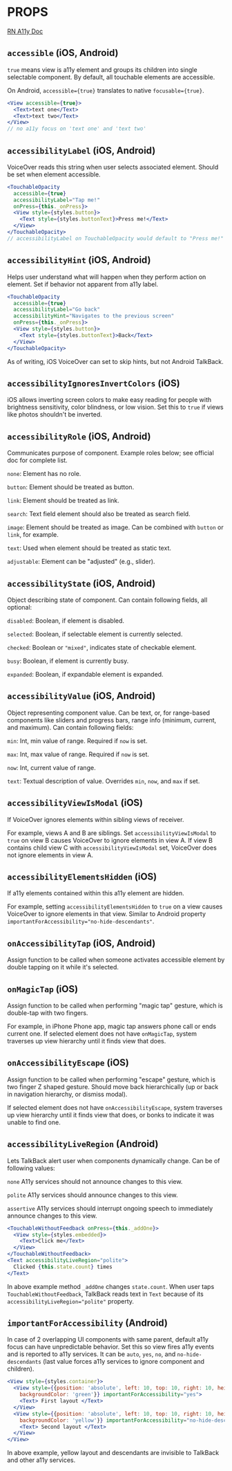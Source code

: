 # PROPS

[RN A11y Doc](https://reactnative.dev/docs/accessibility)

## `accessible` (iOS, Android)

`true` means view is a11y element and groups its children into single selectable component. By default, all touchable elements are accessible.

On Android, `accessible={true}` translates to native `focusable={true}`.

```jsx
<View accessible={true}>
  <Text>text one</Text>
  <Text>text two</Text>
</View>
// no a11y focus on 'text one' and 'text two'
```

## `accessibilityLabel` (iOS, Android)

VoiceOver reads this string when user selects associated element. Should be set when element accessible.

```jsx
<TouchableOpacity
  accessible={true}
  accessibilityLabel="Tap me!"
  onPress={this._onPress}>
  <View style={styles.button}>
    <Text style={styles.buttonText}>Press me!</Text>
  </View>
</TouchableOpacity>
// accessibilityLabel on TouchableOpacity would default to "Press me!" - concatenating all Text node children separated by spaces
```

## `accessibilityHint` (iOS, Android)

Helps user understand what will happen when they perform action on element. Set if behavior not apparent from a11y label.

```jsx
<TouchableOpacity
  accessible={true}
  accessibilityLabel="Go back"
  accessibilityHint="Navigates to the previous screen"
  onPress={this._onPress}>
  <View style={styles.button}>
    <Text style={styles.buttonText}>Back</Text>
  </View>
</TouchableOpacity>
```

As of writing, iOS VoiceOver can set to skip hints, but not Android TalkBack.

## `accessibilityIgnoresInvertColors` (iOS)

iOS allows inverting screen colors to make easy reading for people with brightness sensitivity, color blindness, or low vision. Set this to `true` if views like photos shouldn't be inverted.

## `accessibilityRole` (iOS, Android)

Communicates purpose of component. Example roles below; see official doc for complete list.

`none`: Element has no role.

`button`: Element should be treated as button.

`link`: Element should be treated as link.

`search`: Text field element should also be treated as search field.

`image`: Element should be treated as image. Can be combined with `button` or `link`, for example.

`text`: Used when element should be treated as static text.

`adjustable`: Element can be "adjusted" (e.g., slider).

## `accessibilityState` (iOS, Android)

Object describing state of component. Can contain following fields, all optional:

`disabled`: Boolean, if element is disabled.

`selected`: Boolean, if selectable element is currently selected.

`checked`: Boolean or `"mixed"`, indicates state of checkable element.

`busy`: Boolean, if element is currently busy.

`expanded`: Boolean, if expandable element is expanded.

## `accessibilityValue` (iOS, Android)

Object representing component value. Can be text, or, for range-based components like sliders and progress bars, range info (minimum, current, and maximum). Can contain following fields:

`min`: Int, min value of range. Required if `now` is set.

`max`: Int, max value of range. Required if `now` is set.

`now`: Int, current value of range.

`text`: Textual description of value. Overrides `min`, `now`, and `max` if set.

## `accessibilityViewIsModal` (iOS)

If VoiceOver ignores elements within sibling views of receiver.

For example, views A and B are siblings. Set `accessibilityViewIsModal` to `true` on view B causes VoiceOver to ignore elements in view A. If view B contains child view C with `accessibilityViewIsModal` set, VoiceOver does not ignore elements in view A.

## `accessibilityElementsHidden` (iOS)

If a11y elements contained within this a11y element are hidden.

For example, setting `accessibilityElementsHidden` to `true` on a view causes VoiceOver to ignore elements in that view. Similar to Android property `importantForAccessibility="no-hide-descendants"`.

## `onAccessibilityTap` (iOS, Android)

Assign function to be called when someone activates accessible element by double tapping on it while it's selected.

## `onMagicTap` (iOS)

Assign function to be called when performing "magic tap" gesture, which is double-tap with two fingers.

For example, in iPhone Phone app, magic tap answers phone call or ends current one. If selected element does not have `onMagicTap`, system traverses up view hierarchy until it finds view that does.

## `onAccessibilityEscape` (iOS)

Assign function to be called when performing "escape" gesture, which is two finger Z shaped gesture. Should move back hierarchically (up or back in navigation hierarchy, or dismiss modal).

If selected element does not have `onAccessibilityEscape`, system traverses up view hierarchy until it finds view that does, or bonks to indicate it was unable to find one.

## `accessibilityLiveRegion` (Android)

Lets TalkBack alert user when components dynamically change. Can be of following values:

`none` A11y services should not announce changes to this view.

`polite` A11y services should announce changes to this view.

`assertive` A11y services should interrupt ongoing speech to immediately announce changes to this view.

```jsx
<TouchableWithoutFeedback onPress={this._addOne}>
  <View style={styles.embedded}>
    <Text>Click me</Text>
  </View>
</TouchableWithoutFeedback>
<Text accessibilityLiveRegion="polite">
  Clicked {this.state.count} times
</Text>
```

In above example method `_addOne` changes `state.count`. When user taps `TouchableWithoutFeedback`, TalkBack reads text in `Text` because of its `accessibilityLiveRegion="polite"` property.

## `importantForAccessibility` (Android)

In case of 2 overlapping UI components with same parent, default a11y focus can have unpredictable behavior. Set this so view fires a11y events and is reported to a11y services. It can be `auto`, `yes`, `no`, and `no-hide-descendants` (last value forces a11y services to ignore component and children).

```jsx
<View style={styles.container}>
  <View style={{position: 'absolute', left: 10, top: 10, right: 10, height: 100,
    backgroundColor: 'green'}} importantForAccessibility="yes">
    <Text> First layout </Text>
  </View>
  <View style={{position: 'absolute', left: 10, top: 10, right: 10, height: 100,
    backgroundColor: 'yellow'}} importantForAccessibility="no-hide-descendants">
    <Text> Second layout </Text>
  </View>
</View>
```

In above example, yellow layout and descendants are invisible to TalkBack and other a11y services.
